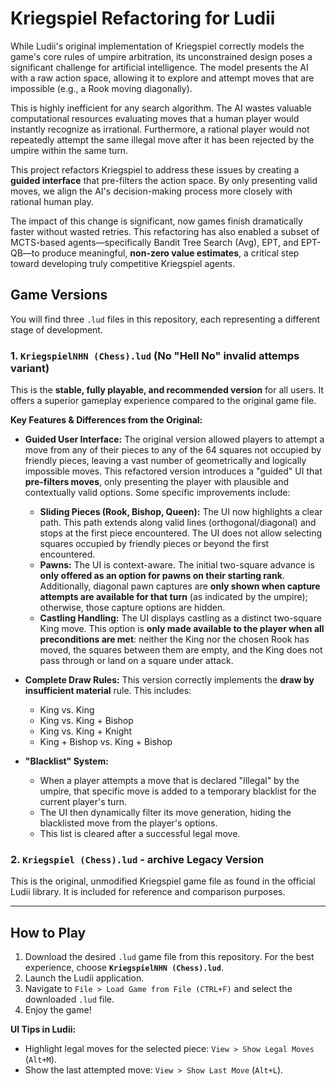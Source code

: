 # Kriegspiel Refactoring for Ludii

While Ludii's original implementation of Kriegspiel correctly models the game's core rules of umpire arbitration, its unconstrained design poses a significant challenge for artificial intelligence. The model presents the AI with a raw action space, allowing it to explore and attempt moves that are impossible (e.g., a Rook moving diagonally).

This is highly inefficient for any search algorithm. The AI wastes valuable computational resources evaluating moves that a human player would instantly recognize as irrational. Furthermore, a rational player would not repeatedly attempt the same illegal move after it has been rejected by the umpire within the same turn.

This project refactors Kriegspiel to address these issues by creating a **guided interface** that pre-filters the action space. By only presenting valid moves, we align the AI's decision-making process more closely with rational human play.

The impact of this change is significant, now games finish dramatically faster without wasted retries. This refactoring has also enabled a subset of MCTS-based agents—specifically Bandit Tree Search (Avg), EPT, and EPT-QB—to produce meaningful, **non-zero value estimates**, a critical step toward developing truly competitive Kriegspiel agents.

## Game Versions

You will find three `.lud` files in this repository, each representing a different stage of development.

### 1. `KriegspielNHN (Chess).lud` (No "Hell No" invalid attemps variant)

This is the **stable, fully playable, and recommended version** for all users. It offers a superior gameplay experience compared to the original game file.

**Key Features & Differences from the Original:**

*   **Guided User Interface:** The original version allowed players to attempt a move from any of their pieces to any of the 64 squares not occupied by friendly pieces, leaving a vast number of geometrically and logically impossible moves. This refactored version introduces a "guided" UI that **pre-filters moves**, only presenting the player with plausible and contextually valid options. Some specific improvements include:

    *   **Sliding Pieces (Rook, Bishop, Queen):** The UI now highlights a clear path. This path extends along valid lines (orthogonal/diagonal) and stops at the first piece encountered. The UI does not allow selecting squares occupied by friendly pieces or beyond the first encountered.
    *   **Pawns:** The UI is context-aware. The initial two-square advance is **only offered as an option for pawns on their starting rank**. Additionally, diagonal pawn captures are **only shown when capture attempts are available for that turn** (as indicated by the umpire); otherwise, those capture options are hidden.
    *   **Castling Handling:** The UI displays castling as a distinct two-square King move. This option is **only made available to the player when all preconditions are met**: neither the King nor the chosen Rook has moved, the squares between them are empty, and the King does not pass through or land on a square under attack.

*   **Complete Draw Rules:** This version correctly implements the **draw by insufficient material** rule. This includes:
    *   King vs. King
    *   King vs. King + Bishop
    *   King vs. King + Knight
    *   King + Bishop vs. King + Bishop

*   **"Blacklist" System:**
    *   When a player attempts a move that is declared "Illegal" by the umpire, that specific move is added to a temporary blacklist for the current player's turn.
    *   The UI then dynamically filter its move generation, hiding the blacklisted move from the player's options.
    *   This list is cleared after a successful legal move.

### 2. `Kriegspiel (Chess).lud` -  archive **Legacy Version**

This is the original, unmodified Kriegspiel game file as found in the official Ludii library. It is included for reference and comparison purposes.

---

## How to Play

1.  Download the desired `.lud` game file from this repository. For the best experience, choose **`KriegspielNHN (Chess).lud`**.
2.  Launch the Ludii application.
3.  Navigate to `File > Load Game from File (CTRL+F)` and select the downloaded `.lud` file.
4.  Enjoy the game!

**UI Tips in Ludii:**
-  Highlight legal moves for the selected piece: `View > Show Legal Moves` (`Alt+M`).
-  Show the last attempted move: `View > Show Last Move` (`Alt+L`).